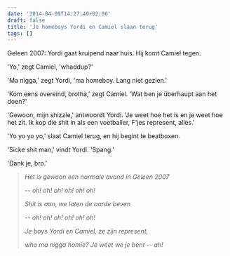 ```yaml
---
date: '2014-04-09T14:27:40+02:00'
draft: false
title: 'Je homeboys Yordi en Camiel slaan terug'
tags: []
---
```


Geleen 2007: Yordi gaat kruipend naar huis. Hij komt Camiel tegen. 

'Yo,' zegt Camiel, 'whaddup?' 

'Ma nigga,' zegt Yordi, 'ma homeboy. Lang niet gezien.' 

'Kom eens overeind, brotha,' zegt Camiel. 'Wat ben je überhaupt aan het doen?' 

'Gewoon, mijn shizzle,' antwoordt Yordi. 'Je weet hoe het is en je weet hoe het zit. Ik kop die shit in als een voetballer, F'jes represent, alles.' 

'Yo yo yo yo,' slaat Camiel terug, en hij begint te beatboxen. 

'Sicke shit man,' vindt Yordi. 'Spang.' 

'Dank je, bro.' 

> *Het is gewoon een normale avond in Geleen 2007*
>
> *-- oh! oh! oh! oh! oh! oh!*
>
> *Shit is aan, we laten de aarde beven* 
>
> *-- oh! oh! oh! oh! oh! oh!*
>
> *Je boys Yordi en Camiel, ze zijn represent,* 
>
> *who ma nigga homie? Je weet we je bent -- ah!*